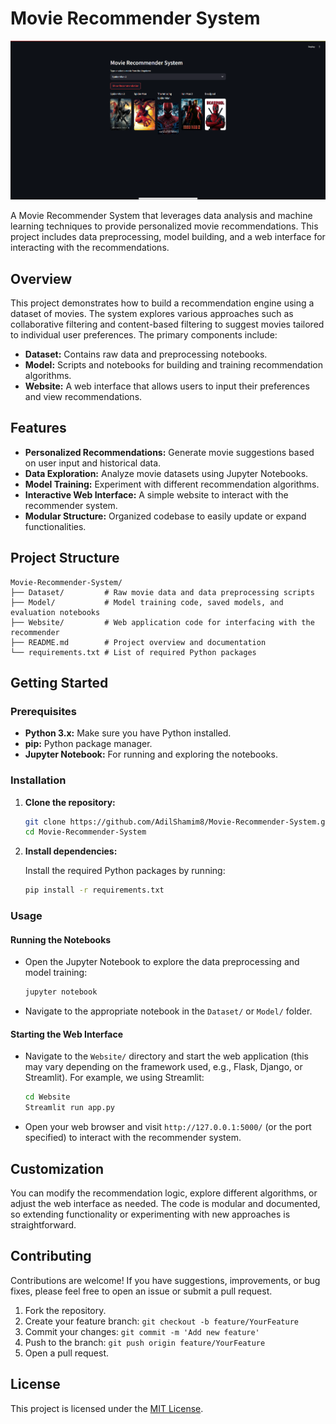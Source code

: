 # Movie Recommender System

![Movie Recommender System](https://github.com/AdilShamim8/Movie-Recommender-System/blob/main/Images/Movie%20Recommender%20System.png?raw=true)  

A Movie Recommender System that leverages data analysis and machine learning techniques to provide personalized movie recommendations. This project includes data preprocessing, model building, and a web interface for interacting with the recommendations.

## Overview

This project demonstrates how to build a recommendation engine using a dataset of movies. The system explores various approaches such as collaborative filtering and content-based filtering to suggest movies tailored to individual user preferences. The primary components include:

- **Dataset:** Contains raw data and preprocessing notebooks.
- **Model:** Scripts and notebooks for building and training recommendation algorithms.
- **Website:** A web interface that allows users to input their preferences and view recommendations.

## Features

- **Personalized Recommendations:** Generate movie suggestions based on user input and historical data.
- **Data Exploration:** Analyze movie datasets using Jupyter Notebooks.
- **Model Training:** Experiment with different recommendation algorithms.
- **Interactive Web Interface:** A simple website to interact with the recommender system.
- **Modular Structure:** Organized codebase to easily update or expand functionalities.

## Project Structure

```plaintext
Movie-Recommender-System/
├── Dataset/         # Raw movie data and data preprocessing scripts
├── Model/           # Model training code, saved models, and evaluation notebooks
├── Website/         # Web application code for interfacing with the recommender
├── README.md        # Project overview and documentation
└── requirements.txt # List of required Python packages
```

## Getting Started

### Prerequisites

- **Python 3.x:** Make sure you have Python installed.
- **pip:** Python package manager.
- **Jupyter Notebook:** For running and exploring the notebooks.

### Installation

1. **Clone the repository:**

   ```bash
   git clone https://github.com/AdilShamim8/Movie-Recommender-System.git
   cd Movie-Recommender-System
   ```

2. **Install dependencies:**

   Install the required Python packages by running:

   ```bash
   pip install -r requirements.txt
   ```

### Usage

#### Running the Notebooks

- Open the Jupyter Notebook to explore the data preprocessing and model training:

  ```bash
  jupyter notebook
  ```

- Navigate to the appropriate notebook in the `Dataset/` or `Model/` folder.

#### Starting the Web Interface

- Navigate to the `Website/` directory and start the web application (this may vary depending on the framework used, e.g., Flask, Django, or Streamlit). For example, we using Streamlit:

  ```bash
  cd Website
  Streamlit run app.py
  ```

- Open your web browser and visit `http://127.0.0.1:5000/` (or the port specified) to interact with the recommender system.

## Customization

You can modify the recommendation logic, explore different algorithms, or adjust the web interface as needed. The code is modular and documented, so extending functionality or experimenting with new approaches is straightforward.

## Contributing

Contributions are welcome! If you have suggestions, improvements, or bug fixes, please feel free to open an issue or submit a pull request.

1. Fork the repository.
2. Create your feature branch: `git checkout -b feature/YourFeature`
3. Commit your changes: `git commit -m 'Add new feature'`
4. Push to the branch: `git push origin feature/YourFeature`
5. Open a pull request.

## License

This project is licensed under the [MIT License](LICENSE).
